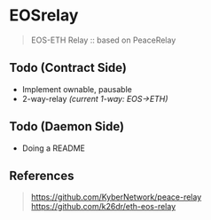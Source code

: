 # EOSrelay
> EOS-ETH Relay :: based on PeaceRelay

## Todo (Contract Side)
* Implement ownable, pausable
* 2-way-relay
*(current 1-way: EOS->ETH)*

## Todo (Daemon Side)
* Doing a README

## References
> https://github.com/KyberNetwork/peace-relay   
> https://github.com/k26dr/eth-eos-relay   
